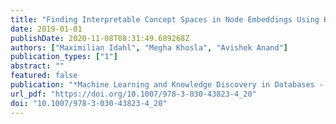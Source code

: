 ```yaml
---
title: "Finding Interpretable Concept Spaces in Node Embeddings Using Knowledge Bases"
date: 2019-01-01
publishDate: 2020-11-08T08:31:49.689268Z
authors: ["Maximilian Idahl", "Megha Khosla", "Avishek Anand"]
publication_types: ["1"]
abstract: ""
featured: false
publication: "*Machine Learning and Knowledge Discovery in Databases - International Workshops of ECML PKDD 2019, Würzburg, Germany, September 16-20, 2019, Proceedings, Part I*"
url_pdf: "https://doi.org/10.1007/978-3-030-43823-4_20"
doi: "10.1007/978-3-030-43823-4_20"
---
```


